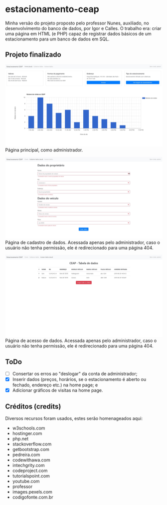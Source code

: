 # estacionamento-ceap
Minha versão do projeto proposto pelo professor Nunes, auxiliado, no desenvolvimento do banco de dados, por Igor e Calles. O trabalho era: criar uma página em HTML (e PHP) capaz de registrar dados básicos de um estacionamento para um banco de dados em SQL.

## Projeto finalizado
![Página principal](screenshots/dashboard.jpg)
Página principal, como administrador.

![Página de cadastro](screenshots/pagina_de_cadastro.jpg)
Página de cadastro de dados. Acessada apenas pelo administrador, caso o usuário não tenha permissão, ele é redirecionado para uma página 404.

![Página de acesso de dados](screenshots/pagina_de_acesso_de_dados.jpg)
Página de acesso de dados. Acessada apenas pelo administrador, caso o usuário não tenha permissão, ele é redirecionado para uma página 404.

## ToDo
- [ ] Consertar os erros ao "deslogar" da conta de administrador;
- [x] Inserir dados (preços, horários, se o estacionamento é aberto ou fechado, endereço etc.) na home page; e
- [x] Adicionar gráficos de visitas na home page.

## Créditos (credits)
Diversos recursos foram usados, estes serão homenageados aqui:
- w3schools.com
- hostinger.com
- php.net
- stackoverflow.com
- getbootstrap.com
- pedreira.com
- codewithawa.com
- intechgrity.com
- codeproject.com
- tutorialspoint.com
- youtube.com
- professor
- images.pexels.com
- codigofonte.com.br
